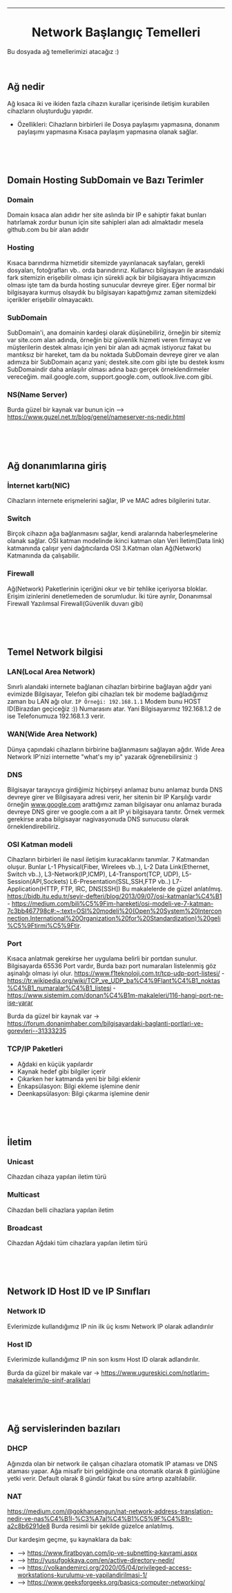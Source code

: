<a name="top"></a>

---
<h1 align="center">Network Başlangıç Temelleri</h1>

Bu dosyada ağ temellerimizi atacağız :)
<p>&nbsp;</p>

## Ağ nedir
Ağ kısaca iki ve ikiden fazla cihazın kurallar içerisinde iletişim kurabilen cihazların oluşturduğu yapıdır.
- Özellikleri: Cihazların birbirleri ile Dosya paylaşımı yapmasına, donanım paylaşımı yapmasına Kısaca paylaşım yapmasına olanak sağlar.

<p>&nbsp;</p><p>&nbsp;</p>




## Domain Hosting SubDomain ve Bazı Terimler
### Domain
Domain kısaca alan adıdır her site aslında bir IP e sahiptir fakat bunları hatırlamak zordur bunun için site sahipleri alan adı almaktadır mesela github.com bu bir alan adıdır
<br>
### Hosting
Kısaca barındırma hizmetidir sitemizde yayınlanacak sayfaları, gerekli dosyaları, fotoğrafları vb.. orda barındırırız. Kullanıcı bilgisayarı ile arasındaki fark sitemizin erişebilir olması için sürekli açık bir bilgisayara ihtiyacımızın olması işte tam da burda hosting sunucular devreye girer. Eğer normal bir bilgisayara kurmuş olsaydık bu bilgisayarı kapattığımız zaman sitemizdeki içerikler erişebilir olmayacaktı.
<br>
### SubDomain
SubDomain'i, ana domainin kardeşi olarak düşünebiliriz, örneğin bir sitemiz var site.com alan adında, örneğin biz güvenlik hizmeti veren firmayız ve müşterilerin destek alması için yeni bir alan adı açmak istiyoruz fakat bu mantıksız bir hareket, tam da bu noktada SubDomain devreye girer ve alan adımıza bir SubDomain açarız yani; destek.site.com gibi işte bu destek kısmı SubDomaindir daha anlaşılır olması adına bazı gerçek örneklendirmeler vereceğim. mail.google.com, support.google.com, outlook.live.com gibi.
<br>
### NS(Name Server)
Burda güzel bir kaynak var bunun için --> https://www.guzel.net.tr/blog/genel/nameserver-ns-nedir.html
<p>&nbsp;</p><p>&nbsp;</p>
 

## Ağ donanımlarına giriş
### İnternet kartı(NIC)
Cihazların internete erişmelerini sağlar, IP ve MAC adres bilgilerini tutar.
<br>
### Switch
Birçok cihazın ağa bağlanmasını sağlar, kendi aralarında haberleşmelerine olanak sağlar. OSI katman modelinde ikinci katman olan Veri İletim(Data link) katmanında çalışır yeni dağıtıcılarda OSI 3.Katman olan Ağ(Network) Katmanında da çalışabilir.


### Firewall
Ağ(Network) Paketlerinin içeriğini okur ve bir tehlike içeriyorsa bloklar. Erişim izinlerini denetlemeden de sorumludur. İki türe ayrılır, Donanımsal Firewall Yazılımsal Firewall(Güvenlik duvarı gibi)
<p>&nbsp;</p><p>&nbsp;</p>


## Temel Network bilgisi
### LAN(Local Area Network)
Sınırlı alandaki internete bağlanan cihazları birbirine bağlayan ağdır yani evimizde Bilgisayar, Telefon gibi cihazları tek bir modeme bağladığımız zaman bu LAN ağı olur.
`IP Örneği: 192.168.1.1`
Modem bunu HOST ID(Birazdan geçiceğiz :)) Numarasını atar. Yani Bilgisayarımız 192.168.1.2 de ise Telefonumuza 192.168.1.3 verir.
<br>
### WAN(Wide Area Network)
Dünya çapındaki cihazların birbirine bağlanmasını sağlayan ağdır.
Wide Area Network IP'nizi internette "what's my ip" yazarak öğrenebilirsiniz :)
<br>
### DNS
Bilgisayar tarayıcıya girdiğimiz hiçbirşeyi anlamaz bunu anlamaz burda DNS devreye girer ve Bilgisayara adresi verir, her sitenin bir IP Karşılığı vardır örneğin www.google.com arattığımız zaman bilgisayar onu anlamaz burada devreye DNS girer ve google.com a ait IP yi bilgisayara tanıtır.
Örnek vermek gerekirse araba bilgisayar nagivasyonuda DNS sunucusu olarak örneklendirebiliriz.
<br>
### OSI Katman modeli
Cihazların birbirleri ile nasıl iletişim kuracaklarını tanımlar. 7 Katmandan oluşur. Bunlar L-1 Physical(Fiber, Wirelees vb..), L-2 Data Link(Ethernet, Switch vb..), L3-Network(IP,ICMP), L4-Transport(TCP, UDP), L5-Session(API,Sockets) L6-Presentation(SSL,SSH,FTP vb..) L7-Application(HTTP, FTP, IRC, DNS[SSH])
Bu makalelerde de güzel anlatılmış.
https://bidb.itu.edu.tr/seyir-defteri/blog/2013/09/07/osi-katmanlar%C4%B1 - 
https://medium.com/bili%C5%9Fim-hareketi/osi-modeli-ve-7-katman-7c3bb467798c#:~:text=OSI%20modeli%20(Open%20System%20Interconnection,International%20Organization%20for%20Standardization)%20geli%C5%9Ftirmi%C5%9Ftir.
<br>
### Port
Kısaca anlatmak gerekirse her uygulama belirli bir portdan sunulur. Bilgisayarda 65536 Port vardır, Burda bazı port numaraları listelenmiş göz aşinalığı olması iyi olur. https://www.f1teknoloji.com.tr/tcp-udp-port-listesi/ - https://tr.wikipedia.org/wiki/TCP_ve_UDP_ba%C4%9Flant%C4%B1_noktas%C4%B1_numaralar%C4%B1_listesi - https://www.sistemim.com/donan%C4%B1m-makaleleri/116-hangi-port-ne-ise-yarar

Burda da güzel bir kaynak var -> https://forum.donanimhaber.com/bilgisayardaki-baglanti-portlari-ve-gorevleri--31333235
<br>
### TCP/IP Paketleri
- Ağdaki en küçük yapılardır
- Kaynak hedef gibi bilgiler içerir
- Çıkarken her katmanda yeni bir bilgi eklenir
- Enkapsülasyon: Bilgi ekleme işlemine denir
- Deenkapsülasyon: Bilgi çıkarma işlemine denir
<p>&nbsp;</p><p>&nbsp;</p>

## İletim
### Unicast
Cihazdan cihaza yapılan iletim türü
<br>
### Multicast
Cihazdan belli cihazlara yapılan iletim
<br>
### Broadcast
Cihazdan Ağdaki tüm cihazlara yapılan iletim türü
<p>&nbsp;</p><p>&nbsp;</p>



## Network ID Host ID ve IP Sınıfları
### Network ID
Evlerimizde kullandığımız IP nin ilk üç kısmı Network IP olarak adlandırılır
<br>
### Host ID
Evlerimizde kullandığımız IP nin son kısmı Host ID olarak adlandırılır.

Burda da güzel bir makale var -> https://www.ugureskici.com/notlarim-makalelerim/ip-sinif-araliklari
<p>&nbsp;</p><p>&nbsp;</p>


## Ağ servislerinden bazıları
### DHCP
Ağınızda olan bir network ile çalışan cihazlara otomatik IP ataması ve DNS ataması yapar. Ağa misafir biri geldiğinde ona otomatik olarak 8 günlüğüne yetki verir. Default olarak 8 gündür fakat bu süre artırıp azaltılabilir.

### NAT
https://medium.com/@gokhansengun/nat-network-address-translation-nedir-ve-nas%C4%B1l-%C3%A7al%C4%B1%C5%9F%C4%B1r-a2c8b6291de8 Burda resimli bir şekilde güzelce anlatılmış.

Dur kardeşim geçme, şu kaynaklara da bak:
- --> https://www.firatboyan.com/ip-ve-subnetting-kavrami.aspx
- --> http://yusufgokkaya.com/en/active-directory-nedir/
- --> https://volkandemirci.org/2020/05/04/privileged-access-workstations-kurulumu-ve-yapilandirilmasi-1/
- --> https://www.geeksforgeeks.org/basics-computer-networking/















